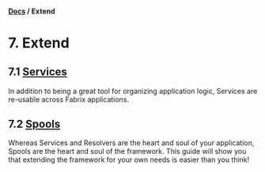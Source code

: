 #### [Docs](../index.md) / Extend

# 7. Extend

## 7.1 [Services](service.md)

In addition to being a great tool for organizing application logic, Services are re-usable across Fabrix applications.

## 7.2 [Spools](spool.md)

Whereas Services and Resolvers are the heart and soul of your application, Spools are the heart and soul of the framework. 
This guide will show you that extending the framework for your own needs is easier than you think!

